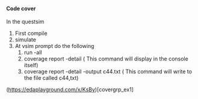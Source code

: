 #### Code cover

In the questsim

1. First compile
2. simulate
3. At vsim prompt do the following
    1. run -all
    2. coverage report -detail ( This command will display in the console itself)
    3. coverage report -detail -output c44.txt ( This command will write to the file called c44,txt)



(https://edaplayground.com/x/KsBy)[covergrp_ex1]

